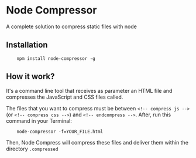 # Node Compressor
A complete solution to compress static files with node

## Installation
```shell
    npm install node-compressor -g
```

## How it work?
It's a command line tool that receives as parameter an HTML file and compresses the JavaScript and CSS files called. 

The files that you want to compress must be between ``<!-- compress js -->`` (or ``<!-- compress css -->``) and ``<!-- endcompress -->``. After, run this command in your Terminal:

```shell
    node-compressor -f=YOUR_FILE.html
```

Then, Node Compress will compress these files and deliver them within the directory ``.compressed``


